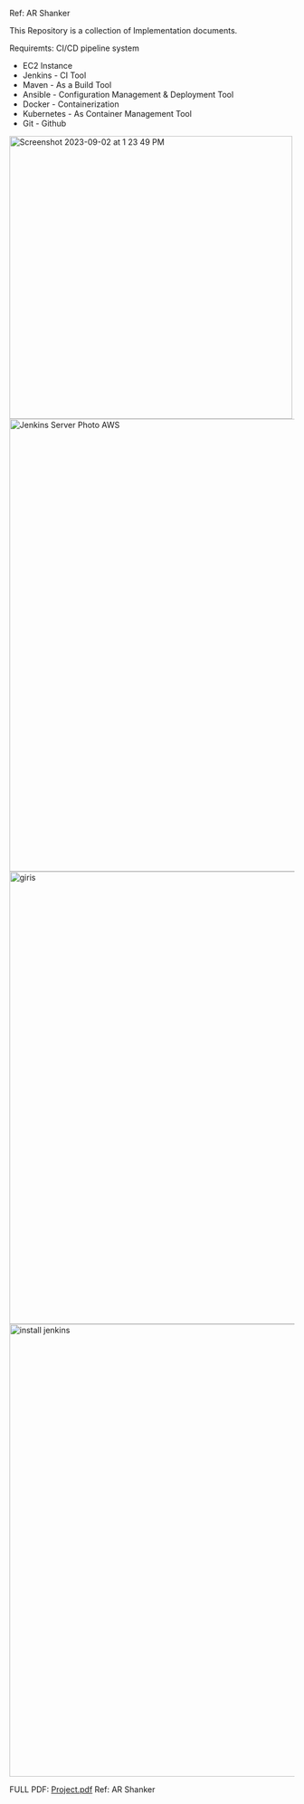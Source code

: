 Ref: AR Shanker 

This Repository is a collection of Implementation documents. 

Requiremts: CI/CD pipeline system

- EC2 Instance
- Jenkins - CI Tool
- Maven - As a Build Tool
- Ansible - Configuration Management & Deployment Tool
- Docker - Containerization
- Kubernetes - As Container Management Tool
- Git - Github

<img width="500" alt="Screenshot 2023-09-02 at 1 23 49 PM" src="https://github.com/mericalp/CI-CD-pipeline-System-with-Ansible-Kubernetes-Tomcat-Maven/assets/83503845/baeb814f-aeac-4e4c-ab94-7cceb1a37450">
<img width="800" alt="Jenkins Server Photo AWS" src="https://github.com/mericalp/CI-CD-pipeline-System-with-Ansible-Kubernetes-Tomcat-Maven/assets/83503845/11f1e85d-82f2-4492-8000-204c97b062ed">
<img width="800" alt="giris" src="https://github.com/mericalp/CI-CD-pipeline-System-with-Ansible-Kubernetes-Tomcat-Maven/assets/83503845/4412e234-65bb-4c19-afe6-4c413e4ea0ab">
<img width="800" alt="install jenkins " src="https://github.com/mericalp/CI-CD-pipeline-System-with-Ansible-Kubernetes-Tomcat-Maven/assets/83503845/fba67333-f587-4393-bf8a-322ef88bbab9">


FULL PDF:
[Project.pdf](https://github.com/mericalp/CI-CD-pipeline-System-with-Ansible-Kubernetes-Tomcat-Maven/files/12528857/Project.pdf)
Ref: AR Shanker
